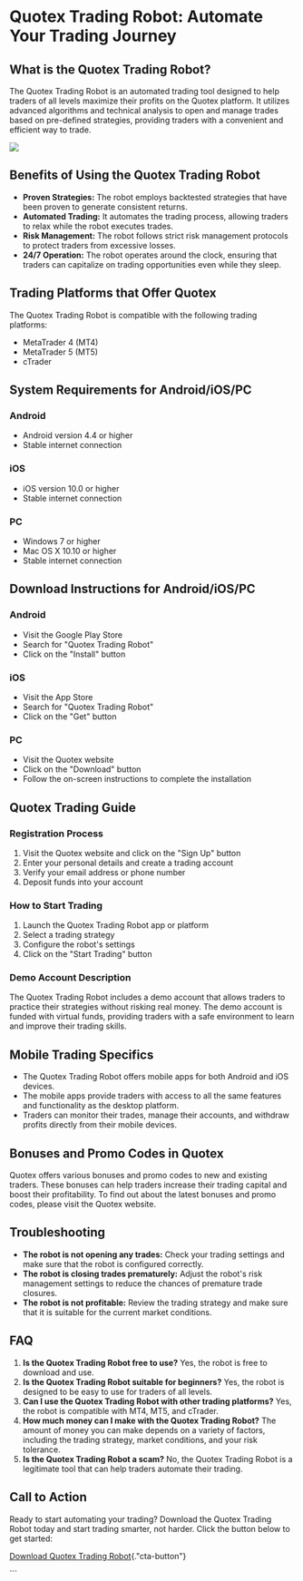 # Quotex Trading Robot: Automate Your Trading Journey

## What is the Quotex Trading Robot?

The Quotex Trading Robot is an automated trading tool designed to help
traders of all levels maximize their profits on the Quotex platform. It
utilizes advanced algorithms and technical analysis to open and manage
trades based on pre-defined strategies, providing traders with a
convenient and efficient way to trade.

[![](https://static.quotex.io/files/4_en/300_250.jpg)](https://traff.sbs/brokerqxlid)

## Benefits of Using the Quotex Trading Robot

-   **Proven Strategies:** The robot employs backtested strategies that
    have been proven to generate consistent returns.
-   **Automated Trading:** It automates the trading process, allowing
    traders to relax while the robot executes trades.
-   **Risk Management:** The robot follows strict risk management
    protocols to protect traders from excessive losses.
-   **24/7 Operation:** The robot operates around the clock, ensuring
    that traders can capitalize on trading opportunities even while they
    sleep.

## Trading Platforms that Offer Quotex

The Quotex Trading Robot is compatible with the following trading
platforms:

-   MetaTrader 4 (MT4)
-   MetaTrader 5 (MT5)
-   cTrader

## System Requirements for Android/iOS/PC

### Android

-   Android version 4.4 or higher
-   Stable internet connection

### iOS

-   iOS version 10.0 or higher
-   Stable internet connection

### PC

-   Windows 7 or higher
-   Mac OS X 10.10 or higher
-   Stable internet connection

## Download Instructions for Android/iOS/PC

### Android

-   Visit the Google Play Store
-   Search for "Quotex Trading Robot"
-   Click on the "Install" button

### iOS

-   Visit the App Store
-   Search for "Quotex Trading Robot"
-   Click on the "Get" button

### PC

-   Visit the Quotex website
-   Click on the "Download" button
-   Follow the on-screen instructions to complete the installation

## Quotex Trading Guide

### Registration Process

1.  Visit the Quotex website and click on the "Sign Up" button
2.  Enter your personal details and create a trading account
3.  Verify your email address or phone number
4.  Deposit funds into your account

### How to Start Trading

1.  Launch the Quotex Trading Robot app or platform
2.  Select a trading strategy
3.  Configure the robot\'s settings
4.  Click on the "Start Trading" button

### Demo Account Description

The Quotex Trading Robot includes a demo account that allows traders to
practice their strategies without risking real money. The demo account
is funded with virtual funds, providing traders with a safe environment
to learn and improve their trading skills.

## Mobile Trading Specifics

-   The Quotex Trading Robot offers mobile apps for both Android and iOS
    devices.
-   The mobile apps provide traders with access to all the same features
    and functionality as the desktop platform.
-   Traders can monitor their trades, manage their accounts, and
    withdraw profits directly from their mobile devices.

## Bonuses and Promo Codes in Quotex

Quotex offers various bonuses and promo codes to new and existing
traders. These bonuses can help traders increase their trading capital
and boost their profitability. To find out about the latest bonuses and
promo codes, please visit the Quotex website.

## Troubleshooting

-   **The robot is not opening any trades:** Check your trading settings
    and make sure that the robot is configured correctly.
-   **The robot is closing trades prematurely:** Adjust the robot\'s
    risk management settings to reduce the chances of premature trade
    closures.
-   **The robot is not profitable:** Review the trading strategy and
    make sure that it is suitable for the current market conditions.

## FAQ

1.  **Is the Quotex Trading Robot free to use?** Yes, the robot is free
    to download and use.
2.  **Is the Quotex Trading Robot suitable for beginners?** Yes, the
    robot is designed to be easy to use for traders of all levels.
3.  **Can I use the Quotex Trading Robot with other trading platforms?**
    Yes, the robot is compatible with MT4, MT5, and cTrader.
4.  **How much money can I make with the Quotex Trading Robot?** The
    amount of money you can make depends on a variety of factors,
    including the trading strategy, market conditions, and your risk
    tolerance.
5.  **Is the Quotex Trading Robot a scam?** No, the Quotex Trading Robot
    is a legitimate tool that can help traders automate their trading.

## Call to Action

Ready to start automating your trading? Download the Quotex Trading
Robot today and start trading smarter, not harder. Click the button
below to get started:

[Download Quotex Trading
Robot](\%22https://traff.sbs/brokerqxlid\%22){."cta-button"}

\`\`\`

